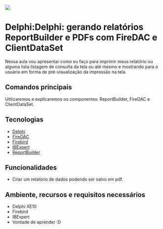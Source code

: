 <img src="https://storage.googleapis.com/golden-wind/experts-club/capa-github.svg" />

# Delphi:Delphi: gerando relatórios ReportBuilder e PDFs com FireDAC e ClientDataSet

Nessa aula vou apresentar como eu faço para imprimir meus relatório ou alguma lista listagem de consulta da tela ou até mesmo e mostrando para o usuário em forma de pré-visualização da impressão na tela.

## Comandos principais

Utilizaremos e explicaremos os componentes: ReportBuilder, FireDAC e ClientDataSet.

## Tecnologias

- [Delphi](https://www.embarcadero.com)
- [FireDAC](https://docwiki.embarcadero.com/RADStudio/Sydney/en/FireDAC)
- [Firebird](https://firebirdsql.org/)
- [IBExpert](https://www.ibexpert.net/ibe/)
- [ReportBuilder](http://www.digital-metaphors.com/)

## Funcionalidades

- Criar um relatório de dados podendo ser salvo em pdf.

## Ambiente, recursos e requisitos necessários

- Delphi XE10
- Firebird
- IBExpert
- Vontade de aprender :D


